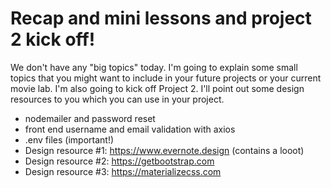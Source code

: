 # Recap and mini lessons and project 2 kick off!

We don't have any "big topics" today. I'm going to explain some small topics that you might want to include in your future projects or your current movie lab. I'm also going to kick off Project 2. I'll point out some design resources to you which you can use in your project.

* nodemailer and password reset
* front end username and email validation with axios
* .env files (important!)
* Design resource #1: https://www.evernote.design (contains a looot)
* Design resource #2: https://getbootstrap.com
* Design resource #3: https://materializecss.com